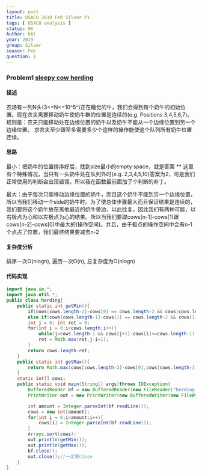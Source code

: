 ```yaml
---
layout: post
title: USACO 2019 Feb Silver P1
tags: [ USACO analysis ]
status: OK
Author: bbl
year: 2019
group: Silver
season: Feb
question: 1
---
```

### Problem1 [sleepy cow herding](http://www.usaco.org/index.php?page=viewproblem2&cpid=918)

#### 描述
农场有一列N头(3<=N<=10^5^)正在睡觉的牛，我们会得到每个奶牛的初始位置。现在农夫需要移动奶牛使奶牛群的位置是连续的(e.g. Positions 3,4,5,6,7)。规则是：农夫只能移动处在边缘位置的奶牛以及奶牛不能从一个边缘位置到另一个边缘位置。
求农夫至少跟至多需要多少个这样的操作能使这个队列所有奶牛位置连续。

#### 思路
最小：把奶牛的位置排序好后，找到size最小的empty space，就是答案
** 这里有个特殊情况，当只有一头奶牛处在队列外时(e.g. 2,3,4,5,10)答案为2，可是我们正常使用的判断会出现错误。所以我在函数最前面加了个判断的补丁。


最大：由于每次只能移动边缘位置的奶牛，而且这个奶牛不能到另一个边缘位置，所以当我们移动一个side的奶牛时。为了使总体步骤最大而且保证结果是连续的，我们要将这个奶牛放在离他最近的奶牛旁边，以此往复。因此我们有两种可能，以右极点为心和以左极点为心的结果。所以当我们要取cows[n-1]-cows[1]跟cows[n-2]-cows[0]中最大的(操作空间)。并且，由于极点的操作空间中会有n-1个点占了位置，我们最终结果要减去n-2

#### 复杂度分析
排序一次O(nlogn), 遍历一次O(n), 总复杂度为O(nlogn)

#### 代码实现

```java
import java.io.*;
import java.util.*;
public class herding{
    public static int getMin(){
        if(cows[cows.length-2]-cows[0] == cows.length-2 && cows[cows.length-1]-cows[cows.length-2]>2) return 2;
        else if(cows[cows.length-1]-cows[1] == cows.length-2 && cows[1]-cows[0]>2) return 2;
        int j = 0; int ret = 0;
        for(int i = 0;i<cows.length;i++){
            while(j<cows.length-1 && cows[j+1]-cows[i]<=cows.length-1) j++;
            ret = Math.max(ret,j-i+1);
        } 
        return cows.length-ret;
    }
    public static int getMax(){
        return Math.max(cows[cows.length-2]-cows[0],cows[cows.length-1]-cows[1])-(cows.length-2);
    }
  	static int[] cows;
    public static void main(String[] args)throws IOException{
        BufferedReader bf = new BufferedReader(new FileReader("herding.in"));
        PrintWriter out = new PrintWriter(new BufferedWriter(new FileWriter("herding.out")));

     	int amount = Integer.parseInt(bf.readLine());
      	cows = new int[amount];
      	for(int i = 0;i<amount;i++){
            cows[i] = Integer.parseInt(bf.readLine());
        }
        Arrays.sort(cows);
        out.println(getMin());
        out.println(getMax());
        bf.close();
        out.close();//一定要close
    }
}
```



